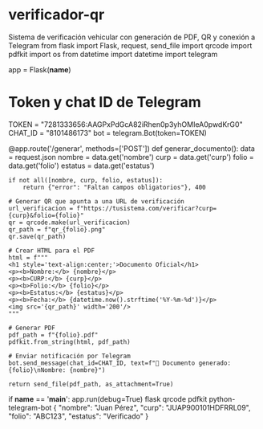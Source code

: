 # verificador-qr
Sistema de verificación vehicular con generación de PDF, QR y conexión a Telegram
from flask import Flask, request, send_file
import qrcode
import pdfkit
import os
from datetime import datetime
import telegram

app = Flask(__name__)

# Token y chat ID de Telegram
TOKEN = "7281333656:AAGPxPdGcA82iRhen0p3yhOMIeA0pwdKrG0"
CHAT_ID = "8101486173"
bot = telegram.Bot(token=TOKEN)

@app.route('/generar', methods=['POST'])
def generar_documento():
    data = request.json
    nombre = data.get('nombre')
    curp = data.get('curp')
    folio = data.get('folio')
    estatus = data.get('estatus')
    
    if not all([nombre, curp, folio, estatus]):
        return {"error": "Faltan campos obligatorios"}, 400

    # Generar QR que apunta a una URL de verificación
    url_verificacion = f"https://tusistema.com/verificar?curp={curp}&folio={folio}"
    qr = qrcode.make(url_verificacion)
    qr_path = f"qr_{folio}.png"
    qr.save(qr_path)

    # Crear HTML para el PDF
    html = f"""
    <h1 style='text-align:center;'>Documento Oficial</h1>
    <p><b>Nombre:</b> {nombre}</p>
    <p><b>CURP:</b> {curp}</p>
    <p><b>Folio:</b> {folio}</p>
    <p><b>Estatus:</b> {estatus}</p>
    <p><b>Fecha:</b> {datetime.now().strftime('%Y-%m-%d')}</p>
    <img src='{qr_path}' width='200'/>
    """

    # Generar PDF
    pdf_path = f"{folio}.pdf"
    pdfkit.from_string(html, pdf_path)

    # Enviar notificación por Telegram
    bot.send_message(chat_id=CHAT_ID, text=f"📄 Documento generado: {folio}\nNombre: {nombre}")

    return send_file(pdf_path, as_attachment=True)

if __name__ == '__main__':
    app.run(debug=True)
    flask
qrcode
pdfkit
python-telegram-bot
{
  "nombre": "Juan Pérez",
  "curp": "JUAP900101HDFRRL09",
  "folio": "ABC123",
  "estatus": "Verificado"
}
